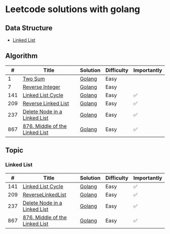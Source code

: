 # Leetcode solutions with golang

## Data Structure
* [Linked List](#linked-list)


## Algorithm 
| # | Title | Solution | Difficulty | Importantly |
|--- | --- | ---| --- | --- |
| 1 | [Two Sum](https://leetcode.com/problems/two-sum/) | [Golang](algorithms/0001.TwoSum/0001.TwoSum.go) | Easy |
| 7 | [Reverse Integer](https://leetcode.com/problems/reverse-integer/) | [Golang](algorithms/0007.ReverseInteger/0007.ReverseInteger.go) | Easy |
| 141 | [Linked List Cycle](https://leetcode.com/problems/linked-list-cycle/) | [Golang](algorithms/0141.LinkedListCycle/0141.LinkedListCycle.go) | Easy | ✅ |
| 209 | [Reverse Linked List](https://leetcode.com/problems/reverse-linked-list/) | [Golang](algorithms/0209.ReverseLinkedList/0209.ReverseLinkedList.go) | Easy | ✅ |
| 237 | [Delete Node in a Linked List](https://leetcode.com/problems/delete-node-in-a-linked-list/) | [Golang](algorithms/237.DeleteNodeInALinkedList/237.DeleteNodeInALinkedList.go) | Easy | ✅ |
| 867 | [876. Middle of the Linked List](https://leetcode.com/problems/middle-of-the-linked-list/) | [Golang](algorithms/876.MiddleOfTheLinkedList/876.MiddleOfTheLinkedList.go) | Easy | ✅ |


## Topic
### Linked List
| # | Title | Solution | Difficulty | Importantly |
|--- | --- | ---| --- | --- |
| 141 | [Linked List Cycle](https://leetcode.com/problems/linked-list-cycle/) | [Golang](algorithms/0141.LinkedListCycle/0141.LinkedListCycle.go) | Easy | ✅ |
| 209 | [ReverseLinkedList](https://leetcode.com/problems/reverse-linked-list/) | [Golang](algorithms/0209.ReverseLinkedList/0209.ReverseLinkedList.go) | Easy | ✅ |
| 237 | [Delete Node in a Linked List](https://leetcode.com/problems/delete-node-in-a-linked-list/) | [Golang](algorithms/237.DeleteNodeInALinkedList/237.DeleteNodeInALinkedList.go) | Easy | ✅ |
| 867 | [876. Middle of the Linked List](https://leetcode.com/problems/middle-of-the-linked-list/) | [Golang](algorithms/876.MiddleOfTheLinkedList/876.MiddleOfTheLinkedList.go) | Easy | ✅ |
